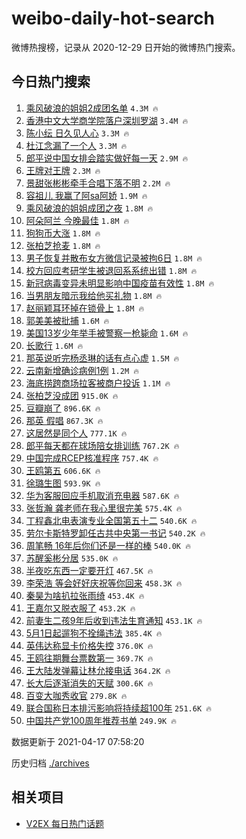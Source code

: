 # weibo-daily-hot-search

微博热搜榜，记录从 2020-12-29 日开始的微博热门搜索。

## 今日热门搜索

<!-- BEGIN -->

1. [乘风破浪的姐姐2成团名单](https://s.weibo.com/weibo?q=%E4%B9%98%E9%A3%8E%E7%A0%B4%E6%B5%AA%E7%9A%84%E5%A7%90%E5%A7%902%E6%88%90%E5%9B%A2%E5%90%8D%E5%8D%95&Refer=top) `4.3M 🔥`
1. [香港中文大学商学院落户深圳罗湖](https://s.weibo.com/weibo?q=%23%E9%A6%99%E6%B8%AF%E4%B8%AD%E6%96%87%E5%A4%A7%E5%AD%A6%E5%95%86%E5%AD%A6%E9%99%A2%E8%90%BD%E6%88%B7%E6%B7%B1%E5%9C%B3%E7%BD%97%E6%B9%96%23&Refer=top) `3.4M 🔥`
1. [陈小纭 日久见人心](https://s.weibo.com/weibo?q=%E9%99%88%E5%B0%8F%E7%BA%AD%20%E6%97%A5%E4%B9%85%E8%A7%81%E4%BA%BA%E5%BF%83&Refer=top) `3.3M 🔥`
1. [杜江念漏了一个人](https://s.weibo.com/weibo?q=%23%E6%9D%9C%E6%B1%9F%E5%BF%B5%E6%BC%8F%E4%BA%86%E4%B8%80%E4%B8%AA%E4%BA%BA%23&Refer=top) `3.3M 🔥`
1. [郎平说中国女排会踏实做好每一天](https://s.weibo.com/weibo?q=%23%E9%83%8E%E5%B9%B3%E8%AF%B4%E4%B8%AD%E5%9B%BD%E5%A5%B3%E6%8E%92%E4%BC%9A%E8%B8%8F%E5%AE%9E%E5%81%9A%E5%A5%BD%E6%AF%8F%E4%B8%80%E5%A4%A9%23&Refer=top) `2.9M 🔥`
1. [王牌对王牌](https://s.weibo.com/weibo?q=%E7%8E%8B%E7%89%8C%E5%AF%B9%E7%8E%8B%E7%89%8C&Refer=top) `2.3M 🔥`
1. [景甜张彬彬牵手合唱下落不明](https://s.weibo.com/weibo?q=%23%E6%99%AF%E7%94%9C%E5%BC%A0%E5%BD%AC%E5%BD%AC%E7%89%B5%E6%89%8B%E5%90%88%E5%94%B1%E4%B8%8B%E8%90%BD%E4%B8%8D%E6%98%8E%23&Refer=top) `2.2M 🔥`
1. [容祖儿 我赢了阿sa阿娇](https://s.weibo.com/weibo?q=%E5%AE%B9%E7%A5%96%E5%84%BF%20%E6%88%91%E8%B5%A2%E4%BA%86%E9%98%BFsa%E9%98%BF%E5%A8%87&Refer=top) `1.9M 🔥`
1. [乘风破浪的姐姐成团之夜](https://s.weibo.com/weibo?q=%E4%B9%98%E9%A3%8E%E7%A0%B4%E6%B5%AA%E7%9A%84%E5%A7%90%E5%A7%90%E6%88%90%E5%9B%A2%E4%B9%8B%E5%A4%9C&Refer=top) `1.8M 🔥`
1. [阿朵阿兰 今晚最佳](https://s.weibo.com/weibo?q=%E9%98%BF%E6%9C%B5%E9%98%BF%E5%85%B0%20%E4%BB%8A%E6%99%9A%E6%9C%80%E4%BD%B3&Refer=top) `1.8M 🔥`
1. [狗狗币大涨](https://s.weibo.com/weibo?q=%E7%8B%97%E7%8B%97%E5%B8%81%E5%A4%A7%E6%B6%A8&Refer=top) `1.8M 🔥`
1. [张柏芝抢麦](https://s.weibo.com/weibo?q=%23%E5%BC%A0%E6%9F%8F%E8%8A%9D%E6%8A%A2%E9%BA%A6%23&Refer=top) `1.8M 🔥`
1. [男子恢复并散布女方微信记录被拘6日](https://s.weibo.com/weibo?q=%23%E7%94%B7%E5%AD%90%E6%81%A2%E5%A4%8D%E5%B9%B6%E6%95%A3%E5%B8%83%E5%A5%B3%E6%96%B9%E5%BE%AE%E4%BF%A1%E8%AE%B0%E5%BD%95%E8%A2%AB%E6%8B%986%E6%97%A5%23&Refer=top) `1.8M 🔥`
1. [校方回应考研学生被退回系系统出错](https://s.weibo.com/weibo?q=%E6%A0%A1%E6%96%B9%E5%9B%9E%E5%BA%94%E8%80%83%E7%A0%94%E5%AD%A6%E7%94%9F%E8%A2%AB%E9%80%80%E5%9B%9E%E7%B3%BB%E7%B3%BB%E7%BB%9F%E5%87%BA%E9%94%99&Refer=top) `1.8M 🔥`
1. [新冠病毒变异未明显影响中国疫苗有效性](https://s.weibo.com/weibo?q=%23%E6%96%B0%E5%86%A0%E7%97%85%E6%AF%92%E5%8F%98%E5%BC%82%E6%9C%AA%E6%98%8E%E6%98%BE%E5%BD%B1%E5%93%8D%E4%B8%AD%E5%9B%BD%E7%96%AB%E8%8B%97%E6%9C%89%E6%95%88%E6%80%A7%23&Refer=top) `1.8M 🔥`
1. [当男朋友暗示我给他买礼物](https://s.weibo.com/weibo?q=%23%E5%BD%93%E7%94%B7%E6%9C%8B%E5%8F%8B%E6%9A%97%E7%A4%BA%E6%88%91%E7%BB%99%E4%BB%96%E4%B9%B0%E7%A4%BC%E7%89%A9%23&Refer=top) `1.8M 🔥`
1. [赵丽颖耳环掉在锁骨上](https://s.weibo.com/weibo?q=%23%E8%B5%B5%E4%B8%BD%E9%A2%96%E8%80%B3%E7%8E%AF%E6%8E%89%E5%9C%A8%E9%94%81%E9%AA%A8%E4%B8%8A%23&Refer=top) `1.8M 🔥`
1. [郭美美被批捕](https://s.weibo.com/weibo?q=%23%E9%83%AD%E7%BE%8E%E7%BE%8E%E8%A2%AB%E6%89%B9%E6%8D%95%23&Refer=top) `1.6M 🔥`
1. [美国13岁少年举手被警察一枪毙命](https://s.weibo.com/weibo?q=%E7%BE%8E%E5%9B%BD13%E5%B2%81%E5%B0%91%E5%B9%B4%E4%B8%BE%E6%89%8B%E8%A2%AB%E8%AD%A6%E5%AF%9F%E4%B8%80%E6%9E%AA%E6%AF%99%E5%91%BD&Refer=top) `1.6M 🔥`
1. [长歌行](https://s.weibo.com/weibo?q=%E9%95%BF%E6%AD%8C%E8%A1%8C&Refer=top) `1.6M 🔥`
1. [那英说听完杨丞琳的话有点心虚](https://s.weibo.com/weibo?q=%23%E9%82%A3%E8%8B%B1%E8%AF%B4%E5%90%AC%E5%AE%8C%E6%9D%A8%E4%B8%9E%E7%90%B3%E7%9A%84%E8%AF%9D%E6%9C%89%E7%82%B9%E5%BF%83%E8%99%9A%23&Refer=top) `1.5M 🔥`
1. [云南新增确诊病例1例](https://s.weibo.com/weibo?q=%23%E4%BA%91%E5%8D%97%E6%96%B0%E5%A2%9E%E7%A1%AE%E8%AF%8A%E7%97%85%E4%BE%8B1%E4%BE%8B%23&Refer=top) `1.2M 🔥`
1. [海底捞跨商场拉客被商户投诉](https://s.weibo.com/weibo?q=%E6%B5%B7%E5%BA%95%E6%8D%9E%E8%B7%A8%E5%95%86%E5%9C%BA%E6%8B%89%E5%AE%A2%E8%A2%AB%E5%95%86%E6%88%B7%E6%8A%95%E8%AF%89&Refer=top) `1.1M 🔥`
1. [张柏芝没成团](https://s.weibo.com/weibo?q=%E5%BC%A0%E6%9F%8F%E8%8A%9D%E6%B2%A1%E6%88%90%E5%9B%A2&Refer=top) `915.0K 🔥`
1. [豆瓣崩了](https://s.weibo.com/weibo?q=%E8%B1%86%E7%93%A3%E5%B4%A9%E4%BA%86&Refer=top) `896.6K 🔥`
1. [那英 假唱](https://s.weibo.com/weibo?q=%E9%82%A3%E8%8B%B1%20%E5%81%87%E5%94%B1&Refer=top) `867.3K 🔥`
1. [这居然是同个人](https://s.weibo.com/weibo?q=%23%E8%BF%99%E5%B1%85%E7%84%B6%E6%98%AF%E5%90%8C%E4%B8%AA%E4%BA%BA%23&Refer=top) `777.1K 🔥`
1. [郎平每天都在球场陪女排训练](https://s.weibo.com/weibo?q=%23%E9%83%8E%E5%B9%B3%E6%AF%8F%E5%A4%A9%E9%83%BD%E5%9C%A8%E7%90%83%E5%9C%BA%E9%99%AA%E5%A5%B3%E6%8E%92%E8%AE%AD%E7%BB%83%23&Refer=top) `767.2K 🔥`
1. [中国完成RCEP核准程序](https://s.weibo.com/weibo?q=%23%E4%B8%AD%E5%9B%BD%E5%AE%8C%E6%88%90RCEP%E6%A0%B8%E5%87%86%E7%A8%8B%E5%BA%8F%23&Refer=top) `757.4K 🔥`
1. [王鸥第五](https://s.weibo.com/weibo?q=%E7%8E%8B%E9%B8%A5%E7%AC%AC%E4%BA%94&Refer=top) `606.6K 🔥`
1. [徐璐生图](https://s.weibo.com/weibo?q=%E5%BE%90%E7%92%90%E7%94%9F%E5%9B%BE&Refer=top) `593.9K 🔥`
1. [华为客服回应手机取消充电器](https://s.weibo.com/weibo?q=%E5%8D%8E%E4%B8%BA%E5%AE%A2%E6%9C%8D%E5%9B%9E%E5%BA%94%E6%89%8B%E6%9C%BA%E5%8F%96%E6%B6%88%E5%85%85%E7%94%B5%E5%99%A8&Refer=top) `587.6K 🔥`
1. [张哲瀚 龚老师在我心里很完美](https://s.weibo.com/weibo?q=%E5%BC%A0%E5%93%B2%E7%80%9A%20%E9%BE%9A%E8%80%81%E5%B8%88%E5%9C%A8%E6%88%91%E5%BF%83%E9%87%8C%E5%BE%88%E5%AE%8C%E7%BE%8E&Refer=top) `575.4K 🔥`
1. [丁程鑫北电表演专业全国第五十二](https://s.weibo.com/weibo?q=%E4%B8%81%E7%A8%8B%E9%91%AB%E5%8C%97%E7%94%B5%E8%A1%A8%E6%BC%94%E4%B8%93%E4%B8%9A%E5%85%A8%E5%9B%BD%E7%AC%AC%E4%BA%94%E5%8D%81%E4%BA%8C&Refer=top) `540.6K 🔥`
1. [劳尔卡斯特罗卸任古共中央第一书记](https://s.weibo.com/weibo?q=%E5%8A%B3%E5%B0%94%E5%8D%A1%E6%96%AF%E7%89%B9%E7%BD%97%E5%8D%B8%E4%BB%BB%E5%8F%A4%E5%85%B1%E4%B8%AD%E5%A4%AE%E7%AC%AC%E4%B8%80%E4%B9%A6%E8%AE%B0&Refer=top) `540.2K 🔥`
1. [周笔畅 16年后你们还是一样的棒](https://s.weibo.com/weibo?q=%E5%91%A8%E7%AC%94%E7%95%85%2016%E5%B9%B4%E5%90%8E%E4%BD%A0%E4%BB%AC%E8%BF%98%E6%98%AF%E4%B8%80%E6%A0%B7%E7%9A%84%E6%A3%92&Refer=top) `540.0K 🔥`
1. [苏醒奚彬分居](https://s.weibo.com/weibo?q=%23%E8%8B%8F%E9%86%92%E5%A5%9A%E5%BD%AC%E5%88%86%E5%B1%85%23&Refer=top) `535.0K 🔥`
1. [半夜吃东西一定要开灯](https://s.weibo.com/weibo?q=%23%E5%8D%8A%E5%A4%9C%E5%90%83%E4%B8%9C%E8%A5%BF%E4%B8%80%E5%AE%9A%E8%A6%81%E5%BC%80%E7%81%AF%23&Refer=top) `467.5K 🔥`
1. [李荣浩 等会好好庆祝等你回来](https://s.weibo.com/weibo?q=%E6%9D%8E%E8%8D%A3%E6%B5%A9%20%E7%AD%89%E4%BC%9A%E5%A5%BD%E5%A5%BD%E5%BA%86%E7%A5%9D%E7%AD%89%E4%BD%A0%E5%9B%9E%E6%9D%A5&Refer=top) `458.3K 🔥`
1. [秦昊为啥扒拉张雨绮](https://s.weibo.com/weibo?q=%23%E7%A7%A6%E6%98%8A%E4%B8%BA%E5%95%A5%E6%89%92%E6%8B%89%E5%BC%A0%E9%9B%A8%E7%BB%AE%23&Refer=top) `453.4K 🔥`
1. [王嘉尔又脱衣服了](https://s.weibo.com/weibo?q=%E7%8E%8B%E5%98%89%E5%B0%94%E5%8F%88%E8%84%B1%E8%A1%A3%E6%9C%8D%E4%BA%86&Refer=top) `453.2K 🔥`
1. [前妻生二孩9年后收到违法生育通知](https://s.weibo.com/weibo?q=%E5%89%8D%E5%A6%BB%E7%94%9F%E4%BA%8C%E5%AD%A99%E5%B9%B4%E5%90%8E%E6%94%B6%E5%88%B0%E8%BF%9D%E6%B3%95%E7%94%9F%E8%82%B2%E9%80%9A%E7%9F%A5&Refer=top) `453.1K 🔥`
1. [5月1日起遛狗不拴绳违法](https://s.weibo.com/weibo?q=%235%E6%9C%881%E6%97%A5%E8%B5%B7%E9%81%9B%E7%8B%97%E4%B8%8D%E6%8B%B4%E7%BB%B3%E8%BF%9D%E6%B3%95%23&Refer=top) `385.4K 🔥`
1. [英伟达称显卡价格失控](https://s.weibo.com/weibo?q=%E8%8B%B1%E4%BC%9F%E8%BE%BE%E7%A7%B0%E6%98%BE%E5%8D%A1%E4%BB%B7%E6%A0%BC%E5%A4%B1%E6%8E%A7&Refer=top) `376.0K 🔥`
1. [王鸥往期舞台票数第一](https://s.weibo.com/weibo?q=%23%E7%8E%8B%E9%B8%A5%E5%BE%80%E6%9C%9F%E8%88%9E%E5%8F%B0%E7%A5%A8%E6%95%B0%E7%AC%AC%E4%B8%80%23&Refer=top) `369.7K 🔥`
1. [王大陆发弹幕让林允接电话](https://s.weibo.com/weibo?q=%E7%8E%8B%E5%A4%A7%E9%99%86%E5%8F%91%E5%BC%B9%E5%B9%95%E8%AE%A9%E6%9E%97%E5%85%81%E6%8E%A5%E7%94%B5%E8%AF%9D&Refer=top) `364.2K 🔥`
1. [长大后逐渐消失的天赋](https://s.weibo.com/weibo?q=%23%E9%95%BF%E5%A4%A7%E5%90%8E%E9%80%90%E6%B8%90%E6%B6%88%E5%A4%B1%E7%9A%84%E5%A4%A9%E8%B5%8B%23&Refer=top) `300.6K 🔥`
1. [百变大咖秀收官](https://s.weibo.com/weibo?q=%23%E7%99%BE%E5%8F%98%E5%A4%A7%E5%92%96%E7%A7%80%E6%94%B6%E5%AE%98%23&Refer=top) `279.8K 🔥`
1. [联合国称日本排污影响将持续超100年](https://s.weibo.com/weibo?q=%23%E8%81%94%E5%90%88%E5%9B%BD%E7%A7%B0%E6%97%A5%E6%9C%AC%E6%8E%92%E6%B1%A1%E5%BD%B1%E5%93%8D%E5%B0%86%E6%8C%81%E7%BB%AD%E8%B6%85100%E5%B9%B4%23&Refer=top) `251.6K 🔥`
1. [中国共产党100周年推荐书单](https://s.weibo.com/weibo?q=%23%E4%B8%AD%E5%9B%BD%E5%85%B1%E4%BA%A7%E5%85%9A100%E5%91%A8%E5%B9%B4%E6%8E%A8%E8%8D%90%E4%B9%A6%E5%8D%95%23&Refer=top) `249.9K 🔥`

数据更新于 2021-04-17 07:58:20

<!-- END -->

历史归档 [./archives](./archives)

## 相关项目

- [V2EX 每日热门话题](https://github.com/boojack/v2ex-daily-hot-topic)
